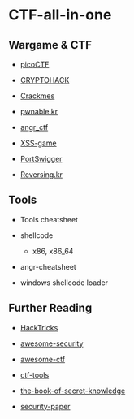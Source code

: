 # CTF-all-in-one

## Wargame & CTF

- [picoCTF](https://picoctf.org/)

- [CRYPTOHACK](https://cryptohack.org/)

- [Crackmes](https://crackmes.one/)

- [pwnable.kr](https://pwnable.kr/)

- [angr_ctf](https://github.com/jakespringer/angr_ctf)

- [XSS-game](https://xss-game.appspot.com/)

- [PortSwigger](https://portswigger.net/web-security/all-labs)

- [Reversing.kr](http://reversing.kr/)
## Tools

- Tools cheatsheet

- shellcode
    - x86, x86_64

- angr-cheatsheet

- windows shellcode loader
  
## Further Reading

- [HackTricks](https://book.hacktricks.xyz/generic-methodologies-and-resources/pentesting-methodology)

- [awesome-security](https://github.com/sbilly/awesome-security)

- [awesome-ctf](https://github.com/apsdehal/awesome-ctf)

- [ctf-tools](https://github.com/zardus/ctf-tools)

- [the-book-of-secret-knowledge](https://github.com/trimstray/the-book-of-secret-knowledge)

- [security-paper](https://github.com/firmianay/security-paper)
